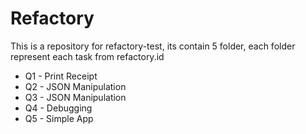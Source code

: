 # Refactory
This is a repository for refactory-test, its contain 5 folder, each folder represent each task from refactory.id<br>
<ul>
  <li>Q1 - Print Receipt</li>
  <li>Q2 - JSON Manipulation</li>
  <li>Q3 - JSON Manipulation</li>
  <li>Q4 - Debugging</li>
  <li>Q5 - Simple App</li>
</ul
  





